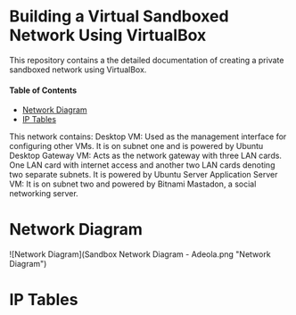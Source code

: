 # Building a Virtual Sandboxed Network Using VirtualBox 
This repository contains a the detailed documentation of creating a private sandboxed network using VirtualBox. 

#### Table of Contents

- [Network Diagram](#NetworkDiagram)
- [IP Tables](#IPTables)

This network contains: 
Desktop VM: Used as the management interface for configuring other VMs. It is on subnet one and is powered by Ubuntu Desktop 
Gateway VM: Acts as the network gateway with three LAN cards. One LAN card with internet access and another two LAN cards denoting two separate subnets. It is powered by Ubuntu Server 
Application Server VM: It is on subnet two and powered by Bitnami Mastadon, a social networking server. 

# Network Diagram
![Network Diagram](Sandbox Network Diagram - Adeola.png "Network Diagram")

# IP Tables
